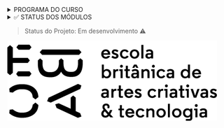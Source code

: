 <details><summary>PROGRAMA DO CURSO</summary>
  
<p>
  
1. **Curso Introdutório**: Python para Análise de Dados (10 módulos)
2. **Cientista de Dados** (41 módulos)  
   * Introdução à ciência de dados e suas ferramentas
   * Etapas do processo de Mineração de Dados (Data Mining)  
   * Modelos de árvores de decisão em ciência de dados  
   * Árvores de regressão e regressão linear  
   * Classificação logística e árvores de regressão
   * Combinando diferentes modelos de ciência de dados
   * Algoritmos não supervisionados
   * Regressão Linear
3. **Curso de SQL para Análise de Dados** (8 módulos)
  
</p>
  
</details>

<details><summary> ✅ STATUS DOS MÓDULOS</summary>
  
<p>
  
- [x] Módulo 1 - Perspectivas de Carreira
- [x] Módulo 2 - Metodologia
- [x] Módulo 3 - Elementos básicos de Python e Numpy
- [x] Módulo 4 - Introdução ao Pandas e carga de dados
- [x] Módulo 5 - Limpeza e tratamento de dados
- [x] Módulo 6 - Descritiva I
- [x] Módulo 7 - Árvores I
- [x] Módulo 8 - Git/Github
- [x] Módulo 9 - Agregações e operações em grupos
- [x] Módulo 10 - Análise descritiva para resposta contínua
- [x] Módulo 11 - Árvores de regressão
- [x] Módulo 12 - Árvores I (regressão com Patsy)
- [x] Módulo 13 - Regressão II
- [x] Módulo 14 - Scripting
- [x] Módulo 15 - Streamlit I
- [x] Módulo 16 - Pandas avançado
- [x] Módulo 17 - Árvores II (classificação)
- [x] Módulo 18 - Regressão Logística I
- [ ] Módulo 19 - Streamlit II
- [x] Módulo 20 - Markdown/Terminal
- [x] Módulo 21 - TdD V - SQL
- [x] Módulo 22 - Descritiva III - Gráficos interativos
- [x] Módulo 23 - Combinação de modelos I
- [x] Módulo 24 - Combinação de modelos II
- [x] Módulo 25 - Cálculo
- [x] Módulo 26 - Algelin
- [x] Módulo 27 - PCA
- [ ] Módulo 28 - Streamlit III, IV
- [ ] Módulo 29 - K-means
- [ ] Módulo 30 - Hierárquicos / aglomerativos
- [ ] Módulo 31 - Streamlit V
- [ ] Módulo 32 - Probabilidade
- [ ] Módulo 33 - Inferência
- [ ] Módulo 34 - Regressão III
- [ ] Módulo 35 - Regressão IV
- [ ] Módulo 36 - Descritiva IV - Visualização de dados categorizados
- [ ] Módulo 37 - Regressão Logística II
- [ ] Módulo 38 - Streamlit VI e Pycaret

</p>  
</details>

> Status do Projeto: Em desenvolvimento :warning:

![EBACLogo](https://github.com/raffaelhfarias/EBAC_Profissao_Cientista_de_Dados/blob/main/ebac_logo.png)

